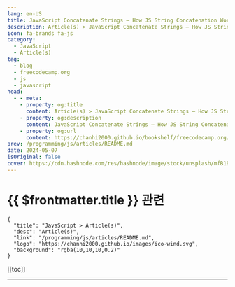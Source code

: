 ```yaml
---
lang: en-US
title: JavaScript Concatenate Strings – How JS String Concatenation Works
description: Article(s) > JavaScript Concatenate Strings – How JS String Concatenation Works
icon: fa-brands fa-js
category: 
  - JavaScript
  - Article(s)
tag: 
  - blog
  - freecodecamp.org
  - js
  - javascript
head:
  - - meta:
    - property: og:title
      content: Article(s) > JavaScript Concatenate Strings – How JS String Concatenation Works
    - property: og:description
      content: JavaScript Concatenate Strings – How JS String Concatenation Works
    - property: og:url
      content: https://chanhi2000.github.io/bookshelf/freecodecamp.org/how-js-string-concatenation-works.html
prev: /programming/js/articles/README.md
date: 2024-05-07
isOriginal: false
cover: https://cdn.hashnode.com/res/hashnode/image/stock/unsplash/mfB1B1s4sMc/upload/138f5daa340578a0ba2da07274b59252.jpeg
---
```


# {{ $frontmatter.title }} 관련

```component VPCard
{
  "title": "JavaScript > Article(s)",
  "desc": "Article(s)",
  "link": "/programming/js/articles/README.md",
  "logo": "https://chanhi2000.github.io/images/ico-wind.svg",
  "background": "rgba(10,10,10,0.2)"
}
```

[[toc]]

---

<SiteInfo
  name="JavaScript Concatenate Strings – How JS String Concatenation Works"
  desc="When coding in JavaScript, you may need to combine multiple strings to create a new, longer string. This operation is known as concatenation. In this article, you will learn five ways to concatenate strings in JavaScript. How to Concatenate Strings i..."
  url="https://freecodecamp.org/news/how-js-string-concatenation-works/"
  logo="https://cdn.freecodecamp.org/universal/favicons/favicon.ico"
  preview="https://cdn.hashnode.com/res/hashnode/image/stock/unsplash/mfB1B1s4sMc/upload/138f5daa340578a0ba2da07274b59252.jpeg"/>

<!-- TODO: 작성 -->


